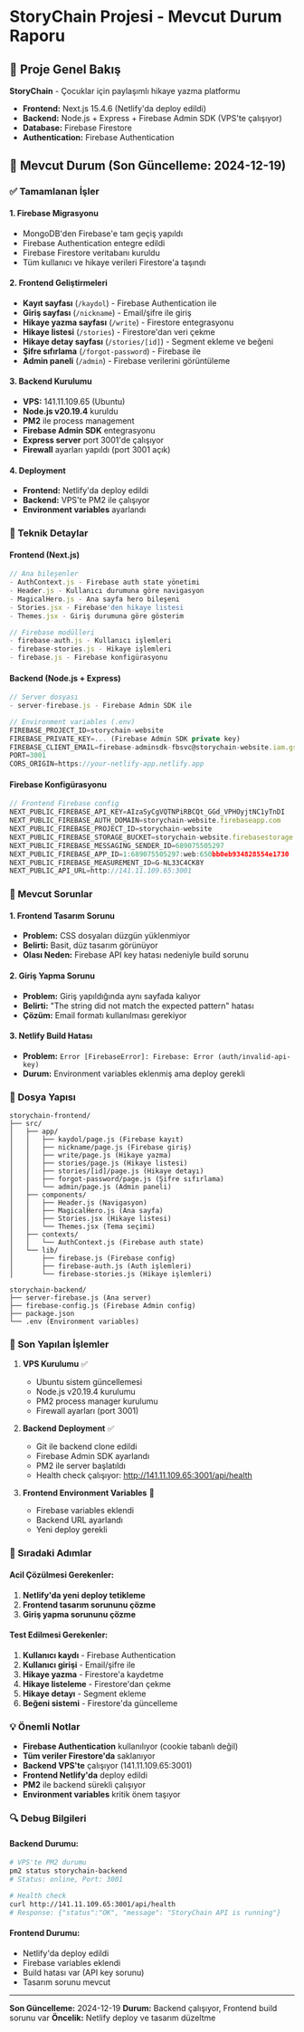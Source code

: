 # StoryChain Projesi - Mevcut Durum Raporu

## 🎯 Proje Genel Bakış
**StoryChain** - Çocuklar için paylaşımlı hikaye yazma platformu
- **Frontend:** Next.js 15.4.6 (Netlify'da deploy edildi)
- **Backend:** Node.js + Express + Firebase Admin SDK (VPS'te çalışıyor)
- **Database:** Firebase Firestore
- **Authentication:** Firebase Authentication

## 🚀 Mevcut Durum (Son Güncelleme: 2024-12-19)

### ✅ Tamamlanan İşler

#### 1. **Firebase Migrasyonu**
- MongoDB'den Firebase'e tam geçiş yapıldı
- Firebase Authentication entegre edildi
- Firebase Firestore veritabanı kuruldu
- Tüm kullanıcı ve hikaye verileri Firestore'a taşındı

#### 2. **Frontend Geliştirmeleri**
- **Kayıt sayfası** (`/kaydol`) - Firebase Authentication ile
- **Giriş sayfası** (`/nickname`) - Email/şifre ile giriş
- **Hikaye yazma sayfası** (`/write`) - Firestore entegrasyonu
- **Hikaye listesi** (`/stories`) - Firestore'dan veri çekme
- **Hikaye detay sayfası** (`/stories/[id]`) - Segment ekleme ve beğeni
- **Şifre sıfırlama** (`/forgot-password`) - Firebase ile
- **Admin paneli** (`/admin`) - Firebase verilerini görüntüleme

#### 3. **Backend Kurulumu**
- **VPS:** 141.11.109.65 (Ubuntu)
- **Node.js v20.19.4** kuruldu
- **PM2** ile process management
- **Firebase Admin SDK** entegrasyonu
- **Express server** port 3001'de çalışıyor
- **Firewall** ayarları yapıldı (port 3001 açık)

#### 4. **Deployment**
- **Frontend:** Netlify'da deploy edildi
- **Backend:** VPS'te PM2 ile çalışıyor
- **Environment variables** ayarlandı

### 🔧 Teknik Detaylar

#### **Frontend (Next.js)**
```javascript
// Ana bileşenler
- AuthContext.js - Firebase auth state yönetimi
- Header.js - Kullanıcı durumuna göre navigasyon
- MagicalHero.js - Ana sayfa hero bileşeni
- Stories.jsx - Firebase'den hikaye listesi
- Themes.jsx - Giriş durumuna göre gösterim

// Firebase modülleri
- firebase-auth.js - Kullanıcı işlemleri
- firebase-stories.js - Hikaye işlemleri
- firebase.js - Firebase konfigürasyonu
```

#### **Backend (Node.js + Express)**
```javascript
// Server dosyası
- server-firebase.js - Firebase Admin SDK ile

// Environment variables (.env)
FIREBASE_PROJECT_ID=storychain-website
FIREBASE_PRIVATE_KEY=... (Firebase Admin SDK private key)
FIREBASE_CLIENT_EMAIL=firebase-adminsdk-fbsvc@storychain-website.iam.gserviceaccount.com
PORT=3001
CORS_ORIGIN=https://your-netlify-app.netlify.app
```

#### **Firebase Konfigürasyonu**
```javascript
// Frontend Firebase config
NEXT_PUBLIC_FIREBASE_API_KEY=AIzaSyCgVQTNPiRBCQt_GGd_VPHOyjtNC1yTnDI
NEXT_PUBLIC_FIREBASE_AUTH_DOMAIN=storychain-website.firebaseapp.com
NEXT_PUBLIC_FIREBASE_PROJECT_ID=storychain-website
NEXT_PUBLIC_FIREBASE_STORAGE_BUCKET=storychain-website.firebasestorage.app
NEXT_PUBLIC_FIREBASE_MESSAGING_SENDER_ID=689075505297
NEXT_PUBLIC_FIREBASE_APP_ID=1:689075505297:web:650bb0eb934828554e1730
NEXT_PUBLIC_FIREBASE_MEASUREMENT_ID=G-NL33C4CK8Y
NEXT_PUBLIC_API_URL=http://141.11.109.65:3001
```

### 🐛 Mevcut Sorunlar

#### 1. **Frontend Tasarım Sorunu**
- **Problem:** CSS dosyaları düzgün yüklenmiyor
- **Belirti:** Basit, düz tasarım görünüyor
- **Olası Neden:** Firebase API key hatası nedeniyle build sorunu

#### 2. **Giriş Yapma Sorunu**
- **Problem:** Giriş yapıldığında aynı sayfada kalıyor
- **Belirti:** "The string did not match the expected pattern" hatası
- **Çözüm:** Email formatı kullanılması gerekiyor

#### 3. **Netlify Build Hatası**
- **Problem:** `Error [FirebaseError]: Firebase: Error (auth/invalid-api-key)`
- **Durum:** Environment variables eklenmiş ama deploy gerekli

### 📁 Dosya Yapısı

```
storychain-frontend/
├── src/
│   ├── app/
│   │   ├── kaydol/page.js (Firebase kayıt)
│   │   ├── nickname/page.js (Firebase giriş)
│   │   ├── write/page.js (Hikaye yazma)
│   │   ├── stories/page.js (Hikaye listesi)
│   │   ├── stories/[id]/page.js (Hikaye detayı)
│   │   ├── forgot-password/page.js (Şifre sıfırlama)
│   │   └── admin/page.js (Admin paneli)
│   ├── components/
│   │   ├── Header.js (Navigasyon)
│   │   ├── MagicalHero.js (Ana sayfa)
│   │   ├── Stories.jsx (Hikaye listesi)
│   │   └── Themes.jsx (Tema seçimi)
│   ├── contexts/
│   │   └── AuthContext.js (Firebase auth state)
│   └── lib/
│       ├── firebase.js (Firebase config)
│       ├── firebase-auth.js (Auth işlemleri)
│       └── firebase-stories.js (Hikaye işlemleri)

storychain-backend/
├── server-firebase.js (Ana server)
├── firebase-config.js (Firebase Admin config)
├── package.json
└── .env (Environment variables)
```

### 🔄 Son Yapılan İşlemler

1. **VPS Kurulumu** ✅
   - Ubuntu sistem güncellemesi
   - Node.js v20.19.4 kurulumu
   - PM2 process manager kurulumu
   - Firewall ayarları (port 3001)

2. **Backend Deployment** ✅
   - Git ile backend clone edildi
   - Firebase Admin SDK ayarlandı
   - PM2 ile server başlatıldı
   - Health check çalışıyor: http://141.11.109.65:3001/api/health

3. **Frontend Environment Variables** 🔄
   - Firebase variables eklendi
   - Backend URL ayarlandı
   - Yeni deploy gerekli

### 🎯 Sıradaki Adımlar

#### **Acil Çözülmesi Gerekenler:**
1. **Netlify'da yeni deploy tetikleme**
2. **Frontend tasarım sorununu çözme**
3. **Giriş yapma sorununu çözme**

#### **Test Edilmesi Gerekenler:**
1. **Kullanıcı kaydı** - Firebase Authentication
2. **Kullanıcı girişi** - Email/şifre ile
3. **Hikaye yazma** - Firestore'a kaydetme
4. **Hikaye listeleme** - Firestore'dan çekme
5. **Hikaye detayı** - Segment ekleme
6. **Beğeni sistemi** - Firestore'da güncelleme

### 💡 Önemli Notlar

- **Firebase Authentication** kullanılıyor (cookie tabanlı değil)
- **Tüm veriler Firestore'da** saklanıyor
- **Backend VPS'te** çalışıyor (141.11.109.65:3001)
- **Frontend Netlify'da** deploy edildi
- **PM2** ile backend sürekli çalışıyor
- **Environment variables** kritik önem taşıyor

### 🔍 Debug Bilgileri

#### **Backend Durumu:**
```bash
# VPS'te PM2 durumu
pm2 status storychain-backend
# Status: online, Port: 3001

# Health check
curl http://141.11.109.65:3001/api/health
# Response: {"status":"OK", "message": "StoryChain API is running"}
```

#### **Frontend Durumu:**
- Netlify'da deploy edildi
- Firebase variables eklendi
- Build hatası var (API key sorunu)
- Tasarım sorunu mevcut

---

**Son Güncelleme:** 2024-12-19
**Durum:** Backend çalışıyor, Frontend build sorunu var
**Öncelik:** Netlify deploy ve tasarım düzeltme
